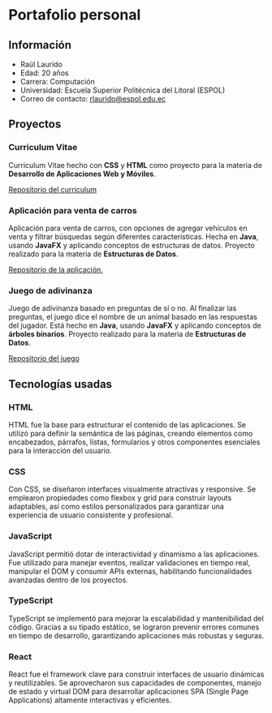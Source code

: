 # Portafolio personal 
## Información 
- Raúl Laurido
- Edad: 20 años
- Carrera: Computación
- Universidad: Escuela Superior Politécnica del Litoral (ESPOL)
- Correo de contacto: rlaurido@espol.edu.ec

## Proyectos
### Curriculum Vitae
Curriculum Vitae hecho con **CSS** y **HTML** como proyecto para la materia de **Desarrollo de Aplicaciones Web y Móviles**.

[Repositorio del curriculum](https://github.com/rlaurido/curriculum)

### Aplicación para venta de carros
Aplicación para venta de carros, con opciones de agregar vehículos en venta y filtrar búsquedas según diferentes características. Hecha en **Java**, usando **JavaFX** y aplicando conceptos de estructuras de datos. Proyecto realizado para la materia de **Estructuras de Datos**.

[Repositorio de la aplicación.](https://github.com/xHianx/Grupo_07)

### Juego de adivinanza
Juego de adivinanza basado en preguntas de sí o no. Al finalizar las preguntas, el juego dice el nombre de un animal basado en las respuestas del jugador. Está hecho en **Java**, usando **JavaFX** y aplicando conceptos de **árboles binarios**. Proyecto realizado para la materia de **Estructuras de Datos**. 

[Repositorio del juego](https://github.com/edu-gab/Tortuneitor)

## Tecnologías usadas 
### HTML 
HTML fue la base para estructurar el contenido de las aplicaciones. Se utilizó para definir la semántica de las páginas, creando elementos como encabezados, párrafos, listas, formularios y otros componentes esenciales para la interacción del usuario.

### CSS 
Con CSS, se diseñaron interfaces visualmente atractivas y responsive. Se emplearon propiedades como flexbox y grid para construir layouts adaptables, así como estilos personalizados para garantizar una experiencia de usuario consistente y profesional.

### JavaScript 
JavaScript permitió dotar de interactividad y dinamismo a las aplicaciones. Fue utilizado para manejar eventos, realizar validaciones en tiempo real, manipular el DOM y consumir APIs externas, habilitando funcionalidades avanzadas dentro de los proyectos.

### TypeScript
TypeScript se implementó para mejorar la escalabilidad y mantenibilidad del código. Gracias a su tipado estático, se lograron prevenir errores comunes en tiempo de desarrollo, garantizando aplicaciones más robustas y seguras.

### React
React fue el framework clave para construir interfaces de usuario dinámicas y reutilizables. Se aprovecharon sus capacidades de componentes, manejo de estado y virtual DOM para desarrollar aplicaciones SPA (Single Page Applications) altamente interactivas y eficientes.


